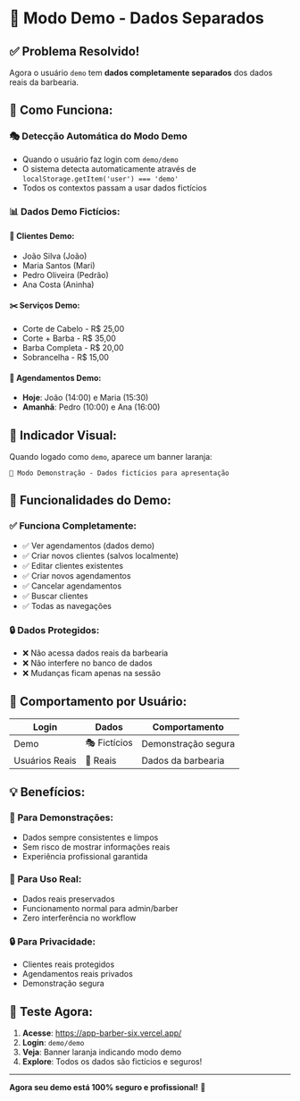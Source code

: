 # 🎯 Modo Demo - Dados Separados

## ✅ **Problema Resolvido!**

Agora o usuário `demo` tem **dados completamente separados** dos dados reais da barbearia.

## 🔧 **Como Funciona:**

### **🎭 Detecção Automática do Modo Demo**
- Quando o usuário faz login com `demo/demo`
- O sistema detecta automaticamente através de `localStorage.getItem('user') === 'demo'`
- Todos os contextos passam a usar dados fictícios

### **📊 Dados Demo Fictícios:**

#### **👥 Clientes Demo:**
- João Silva (João)
- Maria Santos (Mari) 
- Pedro Oliveira (Pedrão)
- Ana Costa (Aninha)

#### **✂️ Serviços Demo:**
- Corte de Cabelo - R$ 25,00
- Corte + Barba - R$ 35,00
- Barba Completa - R$ 20,00
- Sobrancelha - R$ 15,00

#### **📅 Agendamentos Demo:**
- **Hoje**: João (14:00) e Maria (15:30)
- **Amanhã**: Pedro (10:00) e Ana (16:00)

## 🎨 **Indicador Visual:**

Quando logado como `demo`, aparece um banner laranja:
```
🎯 Modo Demonstração - Dados fictícios para apresentação
```

## 🚀 **Funcionalidades do Demo:**

### ✅ **Funciona Completamente:**
- ✅ Ver agendamentos (dados demo)
- ✅ Criar novos clientes (salvos localmente)  
- ✅ Editar clientes existentes
- ✅ Criar novos agendamentos
- ✅ Cancelar agendamentos
- ✅ Buscar clientes
- ✅ Todas as navegações

### 🔒 **Dados Protegidos:**
- ❌ Não acessa dados reais da barbearia
- ❌ Não interfere no banco de dados
- ❌ Mudanças ficam apenas na sessão

## 🔄 **Comportamento por Usuário:**

| Login | Dados | Comportamento |
|-------|-------|---------------|
| Demo | 🎭 Fictícios | Demonstração segura |
| Usuários Reais | 🏪 Reais | Dados da barbearia |

## 💡 **Benefícios:**

### **🎯 Para Demonstrações:**
- Dados sempre consistentes e limpos
- Sem risco de mostrar informações reais
- Experiência profissional garantida

### **🏪 Para Uso Real:**
- Dados reais preservados
- Funcionamento normal para admin/barber
- Zero interferência no workflow

### **🔒 Para Privacidade:**
- Clientes reais protegidos
- Agendamentos reais privados
- Demonstração segura

## 🎯 **Teste Agora:**

1. **Acesse**: https://app-barber-six.vercel.app/
2. **Login**: `demo/demo` 
3. **Veja**: Banner laranja indicando modo demo
4. **Explore**: Todos os dados são fictícios e seguros!

---

**Agora seu demo está 100% seguro e profissional!** 🚀